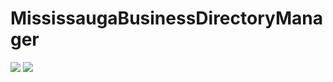 # MississaugaBusinessDirectoryManager


<img src="./Demo_Images/FieldEditor.jpg">

<img src="./Demo_Images/Record Selector.jpg">
